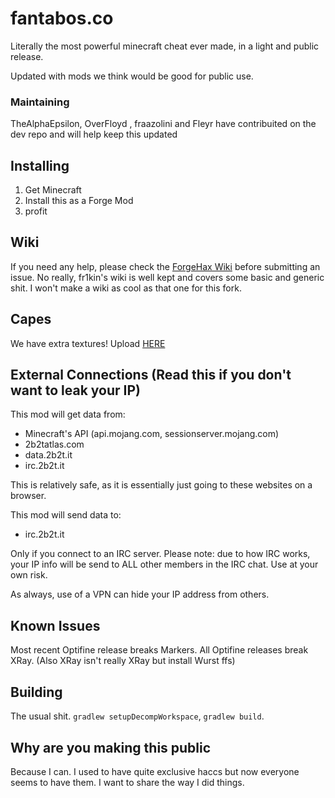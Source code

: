 # fantabos.co

Literally the most powerful minecraft cheat ever made, in a light and public release.

Updated with mods we think would be good for public use.

### Maintaining

TheAlphaEpsilon, OverFloyd , fraazolini and Fleyr have contribuited on the dev repo and will help keep this updated

## Installing

1. Get Minecraft
7. Install this as a Forge Mod
420. profit

## Wiki

If you need any help, please check the [ForgeHax Wiki](https://github.com/fr1kin/ForgeHax/wiki) before submitting an issue.
No really, fr1kin's wiki is well kept and covers some basic and generic shit. I won't make a wiki as cool as that one for this fork.

## Capes

We have extra textures! Upload [HERE](http://upload.2b2t.it)

## External Connections (Read this if you don't want to leak your IP)

This mod will get data from:
* Minecraft's API (api.mojang.com, sessionserver.mojang.com)
* 2b2tatlas.com
* data.2b2t.it
* irc.2b2t.it

This is relatively safe, as it is essentially just going to these websites on a browser.

This mod will send data to:
* irc.2b2t.it

Only if you connect to an IRC server. Please note: due to how IRC works, your IP info will be send to ALL other members in the IRC chat.
Use at your own risk.

As always, use of a VPN can hide your IP address from others.

## Known Issues

Most recent Optifine release breaks Markers. All Optifine releases break XRay. (Also XRay isn't really XRay but install Wurst ffs)

## Building

The usual shit. `gradlew setupDecompWorkspace`, `gradlew build`.

## Why are you making this public

Because I can. I used to have quite exclusive haccs but now everyone seems to have them. I want to share the way I did things.
